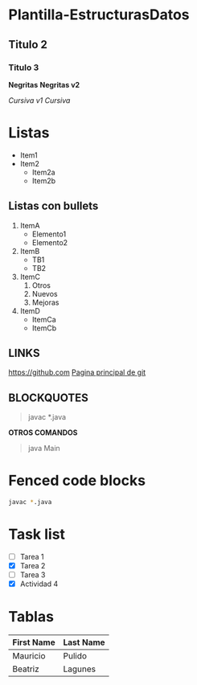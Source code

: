 # Plantilla-EstructurasDatos

## Titulo 2
### Titulo 3

**Negritas**
__Negritas v2__

*Cursiva v1*
_Cursiva_

# Listas
* Item1
* Item2
    * Item2a
    * Item2b
 
## Listas con bullets
1. ItemA
   * Elemento1
   * Elemento2
2. ItemB
   * TB1
   * TB2
3. ItemC
   1. Otros
   2. Nuevos
   3. Mejoras
4. ItemD
   * ItemCa
   * ItemCb

## LINKS
https://github.com
[Pagina principal de git](https://github.com)

## BLOCKQUOTES
> javac *.java

**OTROS COMANDOS**
> java Main

# Fenced code blocks
```bash
javac *.java
```

# Task list
- [ ] Tarea 1
- [X] Tarea 2
- [ ] Tarea 3
- [X] Actividad 4

# Tablas
First Name | Last Name
-----------|------------
Mauricio | Pulido
Beatriz | Lagunes

